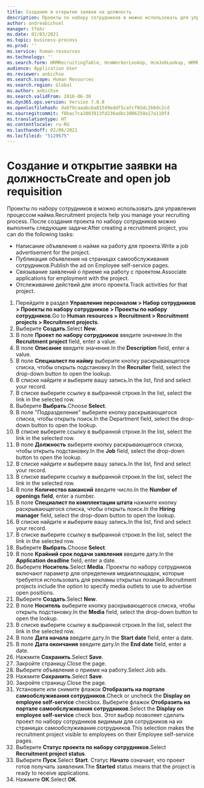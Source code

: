 ```yaml
---
title: Создание и открытие заявки на должность
description: Проекты по набору сотрудников в можно использовать для управления процессом найма.
author: andreabichsel
manager: tfehr
ms.date: 02/03/2021
ms.topic: business-process
ms.prod: ''
ms.service: human-resources
ms.technology: ''
ms.search.form: HRMRecruitingTable, HcmWorkerLookUp, HcmJobLookup, HRMRecruitingMedia, HRMRecruitingJobAd, HcmPersonnelManagementWorkspace
audience: Application User
ms.reviewer: anbichse
ms.search.scope: Human Resources
ms.search.region: Global
ms.author: anbichse
ms.search.validFrom: 2016-06-30
ms.dyn365.ops.version: Version 7.0.0
ms.openlocfilehash: da6f9caaabcba81549eddf5cafcf02dc2b0dc2cd
ms.sourcegitcommit: f8bac7ca2803913fd236adbc3806259a17a110f4
ms.translationtype: HT
ms.contentlocale: ru-RU
ms.lasthandoff: 02/06/2021
ms.locfileid: "5129575"
---
```

# <a name="create-and-open-job-requisition"></a><span data-ttu-id="80489-103">Создание и открытие заявки на должность</span><span class="sxs-lookup"><span data-stu-id="80489-103">Create and open job requisition</span></span>

<span data-ttu-id="80489-104">Проекты по набору сотрудников в можно использовать для управления процессом найма.</span><span class="sxs-lookup"><span data-stu-id="80489-104">Recruitment projects help you manage your recruiting process.</span></span> <span data-ttu-id="80489-105">После создания проекта по набору сотрудников можно выполнить следующие задачи:</span><span class="sxs-lookup"><span data-stu-id="80489-105">After creating a recruitment project, you can do the following tasks:</span></span>

- <span data-ttu-id="80489-106">Написание объявления о найме на работу для проекта.</span><span class="sxs-lookup"><span data-stu-id="80489-106">Write a job advertisement for the project.</span></span>
- <span data-ttu-id="80489-107">Публикация объявления на страницах самообслуживания сотрудников.</span><span class="sxs-lookup"><span data-stu-id="80489-107">Publish the ad on Employee self-service pages.</span></span>
- <span data-ttu-id="80489-108">Связывание заявлений о приеме на работу с проектом.</span><span class="sxs-lookup"><span data-stu-id="80489-108">Associate applications for employment with the project.</span></span>
- <span data-ttu-id="80489-109">Отслеживание действий для этого проекта.</span><span class="sxs-lookup"><span data-stu-id="80489-109">Track activities for that project.</span></span> 

1. <span data-ttu-id="80489-110">Перейдите в раздел **Управление персоналом > Набор сотрудников > Проекты по набору сотрудников > Проекты по набору сотрудников**.</span><span class="sxs-lookup"><span data-stu-id="80489-110">Go to **Human resources > Recruitment > Recruitment projects > Recruitment projects**.</span></span>
2. <span data-ttu-id="80489-111">Выберите **Создать**.</span><span class="sxs-lookup"><span data-stu-id="80489-111">Select **New**.</span></span>
3. <span data-ttu-id="80489-112">В поле **Проект по набору сотрудников** введите значение.</span><span class="sxs-lookup"><span data-stu-id="80489-112">In the **Recruitment project** field, enter a value.</span></span>
4. <span data-ttu-id="80489-113">В поле **Описание** введите значение.</span><span class="sxs-lookup"><span data-stu-id="80489-113">In the **Description** field, enter a value.</span></span>
5. <span data-ttu-id="80489-114">В поле **Специалист по найму** выберите кнопку раскрывающегося списка, чтобы открыть подстановку.</span><span class="sxs-lookup"><span data-stu-id="80489-114">In the **Recruiter** field, select the drop-down button to open the lookup.</span></span>
6. <span data-ttu-id="80489-115">В списке найдите и выберите вашу запись.</span><span class="sxs-lookup"><span data-stu-id="80489-115">In the list, find and select your record.</span></span>
7. <span data-ttu-id="80489-116">В списке выберите ссылку в выбранной строке.</span><span class="sxs-lookup"><span data-stu-id="80489-116">In the list, select the link in the selected row.</span></span>
8. <span data-ttu-id="80489-117">Выберите **Выбрать**.</span><span class="sxs-lookup"><span data-stu-id="80489-117">Choose **Select**.</span></span>
9. <span data-ttu-id="80489-118">В поле "Подразделение" выберите кнопку раскрывающегося списка, чтобы открыть поиск.</span><span class="sxs-lookup"><span data-stu-id="80489-118">In the Department field, select the drop-down button to open the lookup.</span></span>
10. <span data-ttu-id="80489-119">В списке выберите ссылку в выбранной строке.</span><span class="sxs-lookup"><span data-stu-id="80489-119">In the list, select the link in the selected row.</span></span>
11. <span data-ttu-id="80489-120">В поле **Должность** выберите кнопку раскрывающегося списка, чтобы открыть подстановку.</span><span class="sxs-lookup"><span data-stu-id="80489-120">In the **Job** field, select the drop-down button to open the lookup.</span></span>
12. <span data-ttu-id="80489-121">В списке найдите и выберите вашу запись.</span><span class="sxs-lookup"><span data-stu-id="80489-121">In the list, find and select your record.</span></span>
13. <span data-ttu-id="80489-122">В списке выберите ссылку в выбранной строке.</span><span class="sxs-lookup"><span data-stu-id="80489-122">In the list, select the link in the selected row.</span></span>
14. <span data-ttu-id="80489-123">В поле **Количество вакансий** введите число.</span><span class="sxs-lookup"><span data-stu-id="80489-123">In the **Number of openings field**, enter a number.</span></span>
15. <span data-ttu-id="80489-124">В поле **Специалист по комплектации штата** нажмите кнопку раскрывающегося списка, чтобы открыть поиск.</span><span class="sxs-lookup"><span data-stu-id="80489-124">In the **Hiring manager** field, select the drop-down button to open the lookup.</span></span>
16. <span data-ttu-id="80489-125">В списке найдите и выберите вашу запись.</span><span class="sxs-lookup"><span data-stu-id="80489-125">In the list, find and select your record.</span></span>
17. <span data-ttu-id="80489-126">В списке выберите ссылку в выбранной строке.</span><span class="sxs-lookup"><span data-stu-id="80489-126">In the list, select the link in the selected row.</span></span>
18. <span data-ttu-id="80489-127">Выберите **Выбрать**.</span><span class="sxs-lookup"><span data-stu-id="80489-127">Choose **Select**.</span></span>
19. <span data-ttu-id="80489-128">В поле **Крайний срок подачи заявления** введите дату.</span><span class="sxs-lookup"><span data-stu-id="80489-128">In the **Application deadline** field, enter a date.</span></span>
20. <span data-ttu-id="80489-129">Выберите **Носитель**.</span><span class="sxs-lookup"><span data-stu-id="80489-129">Select **Media**.</span></span> <span data-ttu-id="80489-130">Проекты по набору сотрудников включают параметр для определения медиаплощадок, которые требуется использовать для рекламы открытых позиций.</span><span class="sxs-lookup"><span data-stu-id="80489-130">Recruitment projects include the option to specify media outlets to use to advertise open positions.</span></span>  
21. <span data-ttu-id="80489-131">Выберите **Создать**.</span><span class="sxs-lookup"><span data-stu-id="80489-131">Select **New**.</span></span>
22. <span data-ttu-id="80489-132">В поле **Носитель** выберите кнопку раскрывающегося списка, чтобы открыть подстановку.</span><span class="sxs-lookup"><span data-stu-id="80489-132">In the **Media** field, select the drop-down button to open the lookup.</span></span>
23. <span data-ttu-id="80489-133">В списке выберите ссылку в выбранной строке.</span><span class="sxs-lookup"><span data-stu-id="80489-133">In the list, select the link in the selected row.</span></span>
24. <span data-ttu-id="80489-134">В поле **Дата начала** введите дату.</span><span class="sxs-lookup"><span data-stu-id="80489-134">In the **Start date** field, enter a date.</span></span>
25. <span data-ttu-id="80489-135">В поле **Дата окончания** введите дату.</span><span class="sxs-lookup"><span data-stu-id="80489-135">In the **End date** field, enter a date.</span></span>
26. <span data-ttu-id="80489-136">Нажмите **Сохранить**.</span><span class="sxs-lookup"><span data-stu-id="80489-136">Select **Save**.</span></span>
27. <span data-ttu-id="80489-137">Закройте страницу.</span><span class="sxs-lookup"><span data-stu-id="80489-137">Close the page.</span></span>
28. <span data-ttu-id="80489-138">Выберите объявления о приеме на работу.</span><span class="sxs-lookup"><span data-stu-id="80489-138">Select Job ads.</span></span>
29. <span data-ttu-id="80489-139">Нажмите **Сохранить**.</span><span class="sxs-lookup"><span data-stu-id="80489-139">Select **Save**.</span></span>
30. <span data-ttu-id="80489-140">Закройте страницу.</span><span class="sxs-lookup"><span data-stu-id="80489-140">Close the page.</span></span>
31. <span data-ttu-id="80489-141">Установите или снимите флажок **Отобразить на портале самообслуживания сотрудников**.</span><span class="sxs-lookup"><span data-stu-id="80489-141">Check or uncheck the **Display on employee self-service** checkbox.</span></span> <span data-ttu-id="80489-142">Выберите флажок **Отобразить на портале самообслуживания сотрудников**.</span><span class="sxs-lookup"><span data-stu-id="80489-142">Select the **Display on employee self-service** check box.</span></span> <span data-ttu-id="80489-143">Этот выбор позволяет сделать проект по набору сотрудников видимым для сотрудников на их страницах самообслуживания сотрудников.</span><span class="sxs-lookup"><span data-stu-id="80489-143">This selection makes the recruitment project visible to employees on their Employee self-service pages.</span></span>
32. <span data-ttu-id="80489-144">Выберите **Статус проекта по набору сотрудников**.</span><span class="sxs-lookup"><span data-stu-id="80489-144">Select **Recruitment project status**.</span></span>
33. <span data-ttu-id="80489-145">Выберите **Пуск**.</span><span class="sxs-lookup"><span data-stu-id="80489-145">Select **Start**.</span></span> <span data-ttu-id="80489-146">Статус **Начато** означает, что проект готов получать заявления.</span><span class="sxs-lookup"><span data-stu-id="80489-146">The **Started** status means that the project is ready to receive applications.</span></span>  
34. <span data-ttu-id="80489-147">Нажмите **ОК**.</span><span class="sxs-lookup"><span data-stu-id="80489-147">Select **OK**.</span></span>